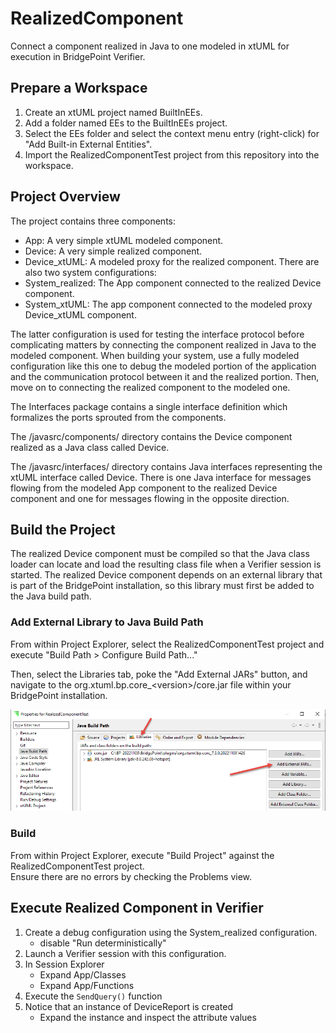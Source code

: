 # RealizedComponent
Connect a component realized in Java to one modeled in xtUML for execution in BridgePoint Verifier.

## Prepare a Workspace
1. Create an xtUML project named BuiltInEEs.
2. Add a folder named EEs to the BuiltInEEs project.
3. Select the EEs folder and select the context menu entry (right-click) for "Add Built-in External Entities".
4. Import the RealizedComponentTest project from this repository into the workspace.

## Project Overview
The project contains three components:
  - App: A very simple xtUML modeled component.
  - Device:  A very simple realized component.
  - Device_xtUML:  A modeled proxy for the realized component.
There are also two system configurations:
  - System_realized:  The App component connected to the realized Device component.
  - System_xtUML:  The app component connected to the modeled proxy Device_xtUML component.

The latter configuration is used for testing the interface protocol before complicating matters by
connecting the component realized in Java to the modeled component.  When building your system, use
a fully modeled configuration like this one to debug the modeled portion of the application and the 
communication protocol between it and the realized portion.  Then, move on to connecting the 
realized component to the modeled one.

The Interfaces package contains a single interface definition which formalizes the ports sprouted
from the components.

The /javasrc/components/ directory contains the Device component realized as a Java class 
called Device.

The /javasrc/interfaces/ directory contains Java interfaces representing the xtUML interface
called Device.  There is one Java interface for messages flowing from the modeled App component 
to the realized Device component and one for messages flowing in the opposite direction.

## Build the Project
The realized Device component must be compiled so that the Java class loader can 
locate and load the resulting class file when a Verifier session is started.  The
realized Device component depends on an external library that is part of the BridgePoint
installation, so this library must first be added to the Java build path.

### Add External Library to Java Build Path
From within Project Explorer, select the RealizedComponentTest project and execute
"Build Path > Configure Build Path..."

Then, select the Libraries tab, poke the "Add External JARs" button, and navigate to the
org.xtuml.bp.core_\<version\>/core.jar file within your BridgePoint installation.

![Screen-scrape of Libraries tab in build path configuration](AddExternalJar.png)

### Build
From within Project Explorer, execute "Build Project" against the RealizedComponentTest project.  
Ensure there are no errors by checking the Problems view.

## Execute Realized Component in Verifier
1. Create a debug configuration using the System_realized configuration.
   - disable "Run deterministically"
2. Launch a Verifier session with this configuration.
3. In Session Explorer
   - Expand App/Classes
   - Expand App/Functions
4. Execute the `SendQuery()` function
5. Notice that an instance of DeviceReport is created
   - Expand the instance and inspect the attribute values

